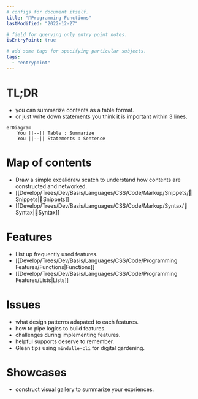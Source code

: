 ```yaml
---
# configs for document itself.
title: "🎉Programming Functions"
lastModified: "2022-12-27"

# field for querying only entry point notes.
isEntryPoint: true

# add some tags for specifying particular subjects.
tags:
  - "entrypoint"
---
```

# TL;DR
- you can summarize contents as a table format.
- or just write down statements you think it is important within 3 lines.
```mermaid
erDiagram
	You ||--|| Table : Summarize
	You ||--|| Statements : Sentence
```


# Map of contents
- Draw a simple excalidraw scatch to understand how contents are constructed and networked.
- [[Develop/Trees/Dev/Basis/Languages/CSS/Code/Markup/Snippets/🎉Snippets|🎉Snippets]]
- [[Develop/Trees/Dev/Basis/Languages/CSS/Code/Markup/Syntax/🎉Syntax|🎉Syntax]]

# Features
- List up frequently used features.
- [[Develop/Trees/Dev/Basis/Languages/CSS/Code/Programming Features/Functions|Functions]]
- [[Develop/Trees/Dev/Basis/Languages/CSS/Code/Programming Features/Lists|Lists]]

# Issues
- what design patterns adapated to each features.
- how to pipe logics to build features.
- challenges during implementing features.
- helpful supports deserve to remember.
- Glean tips using `mindulle-cli` for digital gardening.

# Showcases
- construct visual gallery to summarize your expriences.
